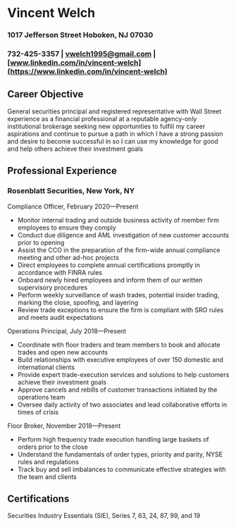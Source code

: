 # Vincent Welch
### 1017 Jefferson Street Hoboken, NJ 07030
### 732-425-3357 | vwelch1995@gmail.com | [www.linkedin.com/in/vincent-welch](https://www.linkedin.com/in/vincent-welch)

## Career Objective

General securities principal and registered representative with Wall Street experience as a financial professional at a reputable agency-only institutional brokerage seeking new opportunities to fulfill my career aspirations and continue to pursue a path in which I have a strong passion and desire to become successful in so I can use my knowledge for good and help others achieve their investment goals

## Professional Experience
### Rosenblatt Securities, New York, NY

Compliance Officer, February 2020—Present
-	Monitor internal trading and outside business activity of member firm employees to ensure they comply
-	Conduct due diligence and AML investigation of new customer accounts prior to opening
-	Assist the CCO in the preparation of the firm-wide annual compliance meeting and other ad-hoc projects
-	Direct employees to complete annual certifications promptly in accordance with FINRA rules
-	Onboard newly hired employees and inform them of our written supervisory procedures
-	Perform weekly surveillance of wash trades, potential insider trading, marking the close, spoofing, and layering
-	Review trade exceptions to ensure the firm is compliant with SRO rules and meets audit expectations

Operations Principal, July 2018—Present	
-	Coordinate with floor traders and team members to book and allocate trades and open new accounts 
-	Build relationships with executive employees of over 150 domestic and international clients
-	Provide expert trade-execution services and solutions to help customers achieve their investment goals
-	Approve cancels and rebills of customer transactions initiated by the operations team
-	Oversee daily activity of two associates and lead collaborative efforts in times of crisis			

Floor Broker, November 2018—Present
-	Perform high frequency trade execution handling large baskets of orders prior to the close
-	Understand the fundamentals of order types, priority and parity, NYSE rules and regulations
-	Track buy and sell imbalances to communicate effective strategies with the team and clients

## Certifications
Securities Industry Essentials (SIE), Series 7, 63, 24, 87, 99, and 19
